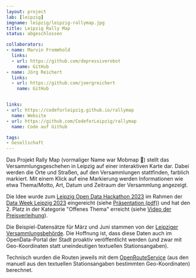 ```yaml
---
layout: project
lab: [leipzig]
imgname: leipzig/leipzig-rallymap.jpg
title: Leipzig Rally Map
status: abgeschlossen

collaborators:
- name: Marvin Frommhold
  links:
  - url: https://github.com/depressiverobot
    name: GitHub
- name: Jörg Reichert
  links:
  - url: https://github.com/joergreichert
    name: GitHub


links:
- url: https://codeforleipzig.github.io/rallymap
  name: Website
- url: https://github.com/CodeforLeipzig/rallymap
  name: Code auf Github

tags:
- Gesellschaft
---
```


Das Projekt Rally Map (vormaliger Name war Mobmap 🙂) stellt das Versammlungsgeschehen in Leipzig auf einer interaktiven Karte dar. Dabei werden die Orte und Straßen, auf den Versammlungen stattfinden, farblich markiert. Mit einem Klick auf eine Markierung werden Informationen wie etwa Thema/Motto, Art, Datum und Zeitraum der Versammlung angezeigt.

Die Idee wurde zum [Leipzig Open Data Hackathon 2023](https://opendata.leipzig.de/de/pages/hackathon) im Rahmen der [Data Week Leipzig 2023](https://2023.dataweek.de/) eingereicht (siehe [Präsentation (pdf)](https://static.leipzig.de/fileadmin/mediendatenbank/leipzig-de/Stadt/02.1_Dez1_Allgemeine_Verwaltung/12_Statistik_und_Wahlen/Statistik/Open-Data/Hackathon-Poster_Team10.pdf)) und hat den 2. Platz in der Kategorie "Offenes Thema" erreicht (siehe [Video der Preisverleihung](https://youtu.be/_XohikUZRE4?t=11294)).

Die Beispiel-Datensätze für März und Juni stammen von der [Leipziger Versammlungsbehörde](https://www.leipzig.de/versammlung). Die Hoffnung ist, dass diese Daten auch im OpenData-Portal der Stadt proaktiv veröffentlicht werden (und zwar mit Geo-Koordinaten statt uneindeutigen textuellen Stationsangaben).

Technisch wurden die Routen jeweils mit dem [OpenRouteService](https://openrouteservice.org/) (aus den manuell aus den textuellen Stationsangaben bestimmten Geo-Koordinaten) berechnet.
